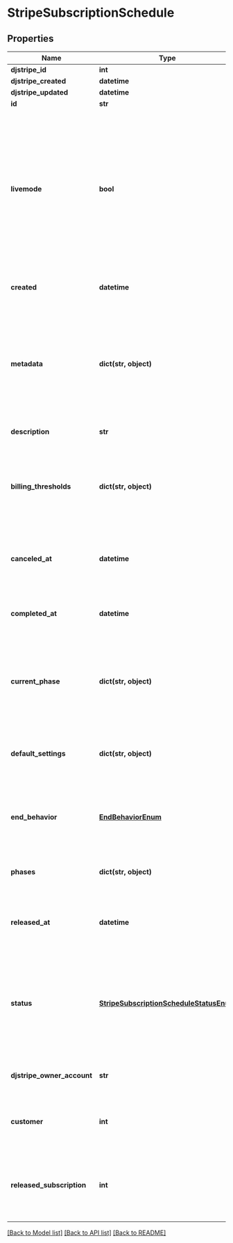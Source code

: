 # StripeSubscriptionSchedule


## Properties
Name | Type | Description | Notes
------------ | ------------- | ------------- | -------------
**djstripe_id** | **int** |  | [readonly] 
**djstripe_created** | **datetime** |  | [readonly] 
**djstripe_updated** | **datetime** |  | [readonly] 
**id** | **str** |  | 
**livemode** | **bool** | Null here indicates that the livemode status is unknown or was previously unrecorded. Otherwise, this field indicates whether this record comes from Stripe test mode or live mode operation. | [optional] 
**created** | **datetime** | The datetime this object was created in stripe. | [optional] 
**metadata** | **dict(str, object)** | A set of key/value pairs that you can attach to an object. It can be useful for storing additional information about an object in a structured format. | [optional] 
**description** | **str** | A description of this object. | [optional] 
**billing_thresholds** | **dict(str, object)** | Define thresholds at which an invoice will be sent, and the related subscription advanced to a new billing period. | [optional] 
**canceled_at** | **datetime** | Time at which the subscription schedule was canceled. | [optional] 
**completed_at** | **datetime** | Time at which the subscription schedule was completed. | [optional] 
**current_phase** | **dict(str, object)** | Object representing the start and end dates for the current phase of the subscription schedule, if it is &#x60;active&#x60;. | [optional] 
**default_settings** | **dict(str, object)** | Object representing the subscription schedule&#39;s default settings. | [optional] 
**end_behavior** | [**EndBehaviorEnum**](EndBehaviorEnum.md) | Behavior of the subscription schedule and underlying subscription when it ends. | 
**phases** | **dict(str, object)** | Configuration for the subscription schedule&#39;s phases. | [optional] 
**released_at** | **datetime** | Time at which the subscription schedule was released. | [optional] 
**status** | [**StripeSubscriptionScheduleStatusEnum**](StripeSubscriptionScheduleStatusEnum.md) | The present status of the subscription schedule. Possible values are &#x60;not_started&#x60;, &#x60;active&#x60;, &#x60;completed&#x60;, &#x60;released&#x60;, and &#x60;canceled&#x60;. | 
**djstripe_owner_account** | **str** | The Stripe Account this object belongs to. | [optional] 
**customer** | **int** | The customer who owns the subscription schedule. | 
**released_subscription** | **int** | The subscription once managed by this subscription schedule (if it is released). | [optional] 

[[Back to Model list]](../README.md#documentation-for-models) [[Back to API list]](../README.md#documentation-for-api-endpoints) [[Back to README]](../README.md)


